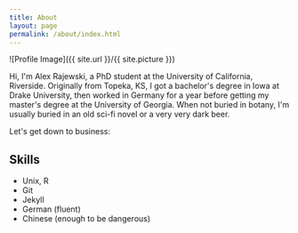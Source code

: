 ```yaml
---
title: About
layout: page
permalink: /about/index.html
---
```

![Profile Image]({{ site.url }}/{{ site.picture }})

<p>Hi, I'm Alex Rajewski, a PhD student at the University of California, Riverside. Originally from Topeka, KS, I got a bachelor's degree in Iowa at Drake University, then worked in Germany for a year before getting my master's degree at the University of Georgia. When not buried in botany, I'm usually buried in an old sci-fi novel or a very very dark beer.</p>

<p>Let's get down to business:</p>

<h2>Skills</h2>

<ul class="skill-list">
	<li>Unix, R</li>
	<li>Git</li>
	<li>Jekyll</li>
	<li>German (fluent) </li>
	<li>Chinese (enough to be dangerous) </li>
</ul>

